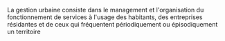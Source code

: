 La gestion urbaine consiste dans le management et l'organisation du fonctionnement de services à l'usage des habitants, des entreprises résidantes et de ceux qui fréquentent périodiquement ou épisodiquement un territoire
